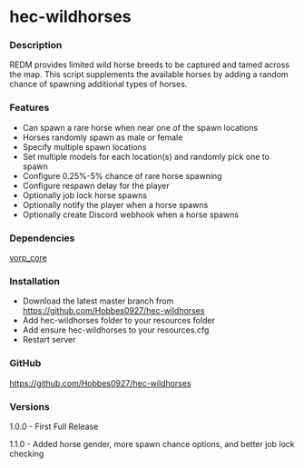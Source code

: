 # hec-wildhorses

### **Description**

REDM provides limited wild horse breeds to be captured and tamed across the map.  This script supplements the available horses by adding a random chance of spawning additional types of horses.


### **Features**

- Can spawn a rare horse when near one of the spawn locations
- Horses randomly spawn as male or female
- Specify multiple spawn locations
- Set multiple models for each location(s) and randomly pick one to spawn
- Configure 0.25%-5% chance of rare horse spawning
- Configure respawn delay for the player
- Optionally job lock horse spawns
- Optionally notify the player when a horse spawns
- Optionally create Discord webhook when a horse spawns


### **Dependencies**

[vorp_core](https://github.com/VORPCORE/vorp-core-lua)


### **Installation**

- Download the latest master branch from https://github.com/Hobbes0927/hec-wildhorses
- Add hec-wildhorses folder to your resources folder
- Add ensure hec-wildhorses to your resources.cfg
- Restart server


### **GitHub**
https://github.com/Hobbes0927/hec-wildhorses

### **Versions**

1.0.0 - First Full Release

1.1.0 - Added horse gender, more spawn chance options, and better job lock checking
